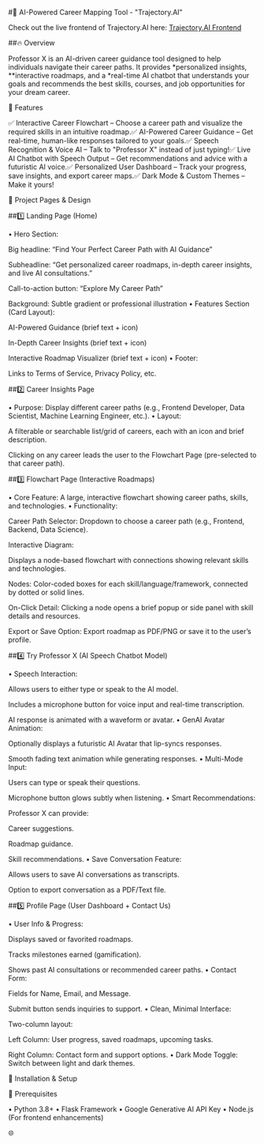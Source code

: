 #🚀 AI-Powered Career Mapping Tool - "Trajectory.AI"


Check out the live frontend of Trajectory.AI here: [Trajectory.AI Frontend](https://trajectory-iwfm-p6qw9v0rx-tanishk-varshneys-projects.vercel.app/)

##🔥 Overview

Professor X is an AI-driven career guidance tool designed to help individuals navigate their career paths. It provides *personalized insights, **interactive roadmaps, and a *real-time AI chatbot that understands your goals and recommends the best skills, courses, and job opportunities for your dream career.

🎯 Features

✅ Interactive Career Flowchart – Choose a career path and visualize the required skills in an intuitive roadmap.✅ AI-Powered Career Guidance – Get real-time, human-like responses tailored to your goals.✅ Speech Recognition & Voice AI – Talk to "Professor X" instead of just typing!✅ Live AI Chatbot with Speech Output – Get recommendations and advice with a futuristic AI voice.✅ Personalized User Dashboard – Track your progress, save insights, and export career maps.✅ Dark Mode & Custom Themes – Make it yours!

📌 Project Pages & Design

##1️⃣ Landing Page (Home)

•⁠  ⁠Hero Section:

Big headline: “Find Your Perfect Career Path with AI Guidance”

Subheadline: “Get personalized career roadmaps, in-depth career insights, and live AI consultations.”

Call-to-action button: “Explore My Career Path”

Background: Subtle gradient or professional illustration
•⁠  ⁠Features Section (Card Layout):

AI-Powered Guidance (brief text + icon)

In-Depth Career Insights (brief text + icon)

Interactive Roadmap Visualizer (brief text + icon)
•⁠  ⁠Footer:

Links to Terms of Service, Privacy Policy, etc.

##2️⃣ Career Insights Page

•⁠  ⁠Purpose: Display different career paths (e.g., Frontend Developer, Data Scientist, Machine Learning Engineer, etc.).
•⁠  ⁠Layout:

A filterable or searchable list/grid of careers, each with an icon and brief description.

Clicking on any career leads the user to the Flowchart Page (pre-selected to that career path).

##3️⃣ Flowchart Page (Interactive Roadmaps)

•⁠  ⁠Core Feature: A large, interactive flowchart showing career paths, skills, and technologies.
•⁠  ⁠Functionality:

Career Path Selector: Dropdown to choose a career path (e.g., Frontend, Backend, Data Science).

Interactive Diagram:

Displays a node-based flowchart with connections showing relevant skills and technologies.

Nodes: Color-coded boxes for each skill/language/framework, connected by dotted or solid lines.

On-Click Detail: Clicking a node opens a brief popup or side panel with skill details and resources.

Export or Save Option: Export roadmap as PDF/PNG or save it to the user’s profile.

##4️⃣ Try Professor X (AI Speech Chatbot Model)

•⁠  ⁠Speech Interaction:

Allows users to either type or speak to the AI model.

Includes a microphone button for voice input and real-time transcription.

AI response is animated with a waveform or avatar.
•⁠  ⁠GenAI Avatar Animation:

Optionally displays a futuristic AI Avatar that lip-syncs responses.

Smooth fading text animation while generating responses.
•⁠  ⁠Multi-Mode Input:

Users can type or speak their questions.

Microphone button glows subtly when listening.
•⁠  ⁠Smart Recommendations:

Professor X can provide:

Career suggestions.

Roadmap guidance.

Skill recommendations.
•⁠  ⁠Save Conversation Feature:

Allows users to save AI conversations as transcripts.

Option to export conversation as a PDF/Text file.

##5️⃣ Profile Page (User Dashboard + Contact Us)

•⁠  ⁠User Info & Progress:

Displays saved or favorited roadmaps.

Tracks milestones earned (gamification).

Shows past AI consultations or recommended career paths.
•⁠  ⁠Contact Form:

Fields for Name, Email, and Message.

Submit button sends inquiries to support.
•⁠  ⁠Clean, Minimal Interface:

Two-column layout:

Left Column: User progress, saved roadmaps, upcoming tasks.

Right Column: Contact form and support options.
•⁠  ⁠Dark Mode Toggle: Switch between light and dark themes.

🚀 Installation & Setup

📌 Prerequisites

•⁠  ⁠Python 3.8+
•⁠  ⁠Flask Framework
•⁠  ⁠Google Generative AI API Key
•⁠  ⁠Node.js (For frontend enhancements)

🌐

